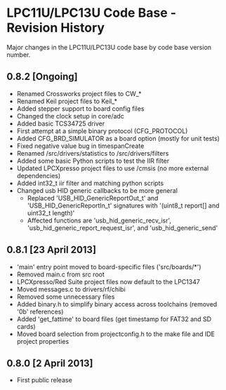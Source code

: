 # LPC11U/LPC13U Code Base - Revision History #

Major changes in the LPC11U/LPC13U code base by code base version number.

## 0.8.2 [Ongoing] ##

- Renamed Crossworks project files to CW_*
- Renamed Keil project files to Keil_*
- Added stepper support to board config files
- Changed the clock setup in core/adc
- Added basic TCS34725 driver
- First attempt at a simple binary protocol (CFG_PROTOCOL)
- Added CFG\_BRD\_SIMULATOR as a board option (mostly for unit tests)
- Fixed negative value bug in timespanCreate
- Renamed /src/drivers/statistics to /src/drivers/filters
- Added some basic Python scripts to test the IIR filter
- Updated LPCXpresso project files to use /cmsis (no more external dependencies)
- Added int32_t iir filter and matching python scripts
- Changed usb HID generic callbacks to be more general
  - Replaced 'USB\_HID\_GenericReportOut\_t' and 'USB\_HID\_GenericReportIn\_t' signatures with '(uint8\_t report[] and uint32\_t length)'
  - Affected functions are 'usb\_hid\_generic\_recv\_isr', 'usb\_hid\_generic\_report\_request\_isr', and 'usb\_hid\_generic\_send'

## 0.8.1 [23 April 2013] ##

- 'main' entry point moved to board-specific files ('src/boards/*')
- Removed main.c from src root
- LPCXpresso/Red Suite project files now default to the LPC1347
- Moved messages.c to drivers/rf/chibi
- Removed some unnecessary files
- Added binary.h to simplify binary access across toolchains (removed '0b' references)
- Added 'get_fattime' to board files (get timestamp for FAT32 and SD cards)
- Moved board selection from projectconfig.h to the make file and IDE project properties

## 0.8.0 [2 April 2013] ##

- First public release
